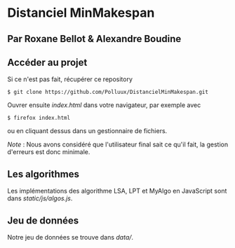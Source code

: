 # Distanciel MinMakespan
## Par Roxane Bellot & Alexandre Boudine

## Accéder au projet
Si ce n'est pas fait, récupérer ce repository 
```
$ git clone https://github.com/Polluux/DistancielMinMakespan.git
```

Ouvrer ensuite *index.html* dans votre navigateur, par exemple avec 
```
$ firefox index.html
```
ou en cliquant dessus dans un gestionnaire de fichiers.

*Note* : Nous avons considéré que l'utilisateur final sait ce qu'il fait, la gestion d'erreurs est donc minimale.

## Les algorithmes

Les implémentations des algorithme LSA, LPT et MyAlgo en JavaScript sont dans *static/js/algos.js*.

## Jeu de données

Notre jeu de données se trouve dans *data/*.

